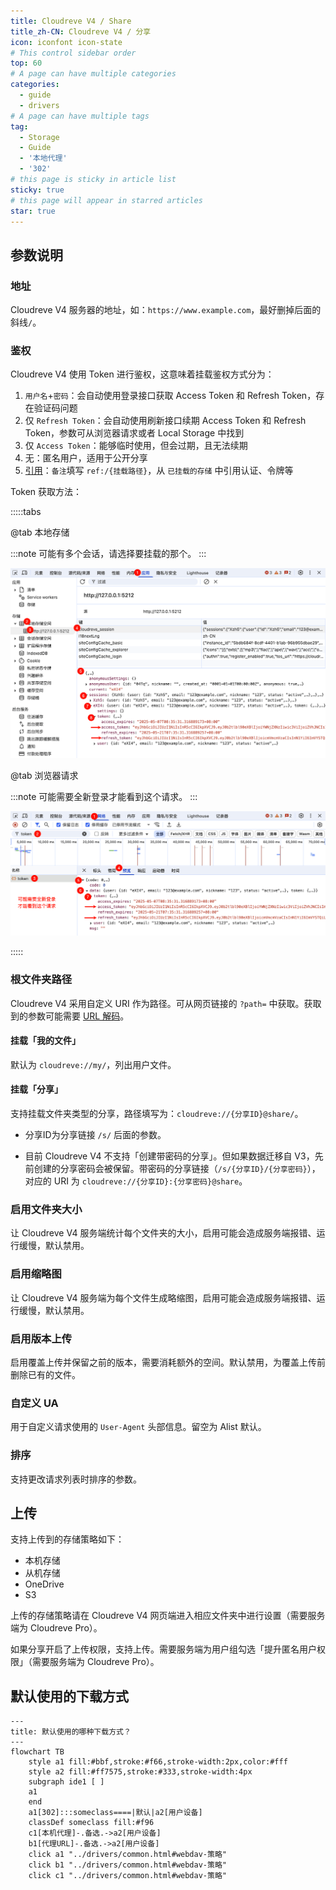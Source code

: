 ```yaml
---
title: Cloudreve V4 / Share
title_zh-CN: Cloudreve V4 / 分享
icon: iconfont icon-state
# This control sidebar order
top: 60
# A page can have multiple categories
categories:
  - guide
  - drivers
# A page can have multiple tags
tag:
  - Storage
  - Guide
  - '本地代理'
  - '302'
# this page is sticky in article list
sticky: true
# this page will appear in starred articles
star: true
---
```


## 参数说明

### 地址

Cloudreve V4 服务器的地址，如：`https://www.example.com`，最好删掉后面的斜线`/`。

### 鉴权

Cloudreve V4 使用 Token 进行鉴权，这意味着挂载鉴权方式分为：

1. `用户名`+`密码`：会自动使用登录接口获取 Access Token 和 Refresh Token，存在验证码问题
2. 仅 `Refresh Token`：会自动使用刷新接口续期 Access Token 和 Refresh Token，参数可从浏览器请求或者 Local Storage 中找到
3. 仅 `Access Token`：能够临时使用，但会过期，且无法续期
4. 无：匿名用户，适用于公开分享
5. [引用](../drivers/common.html#引用)：`备注`填写 `ref:/{挂载路径}`，从 `已挂载的存储` 中引用认证、令牌等

Token 获取方法：

:::::tabs

@tab 本地存储

:::note
可能有多个会话，请选择要挂载的那个。
:::

![cloudreve_v4_token_local_storage](/img/drivers/cloudreve_v4/cloudreve_v4_token_local_storage.png)

@tab 浏览器请求

:::note
可能需要全新登录才能看到这个请求。
:::

![cloudreve_v4_token_resp](/img/drivers/cloudreve_v4/cloudreve_v4_token_resp.png)

:::::

### 根文件夹路径

Cloudreve V4 采用自定义 URI 作为路径。可从网页链接的 `?path=` 中获取。获取到的参数可能需要 [URL 解码](https://www.bing.com/search?q=URL+%E8%A7%A3%E7%A0%81)。

#### 挂载「我的文件」

默认为 `cloudreve://my/`，列出用户文件。

#### 挂载「分享」

支持挂载文件夹类型的分享，路径填写为：`cloudreve://{分享ID}@share/`。

- 分享ID为分享链接 `/s/` 后面的参数。

- 目前 Cloudreve V4 不支持「创建带密码的分享」。但如果数据迁移自 V3，先前创建的分享密码会被保留。带密码的分享链接（`/s/{分享ID}/{分享密码}`），对应的 URI 为 `cloudreve://{分享ID}:{分享密码}@share`。

### 启用文件夹大小

让 Cloudreve V4 服务端统计每个文件夹的大小，启用可能会造成服务端报错、运行缓慢，默认禁用。

### 启用缩略图

让 Cloudreve V4 服务端为每个文件生成略缩图，启用可能会造成服务端报错、运行缓慢，默认禁用。

### 启用版本上传

启用覆盖上传并保留之前的版本，需要消耗额外的空间。默认禁用，为覆盖上传前删除已有的文件。

### 自定义 UA

用于自定义请求使用的 `User-Agent` 头部信息。留空为 Alist 默认。

### 排序

支持更改请求列表时排序的参数。

## 上传

支持上传到的存储策略如下：

- 本机存储
- 从机存储
- OneDrive
- S3

上传的存储策略请在 Cloudreve V4 网页端进入相应文件夹中进行设置（需要服务端为 Cloudreve Pro）。

如果分享开启了上传权限，支持上传。需要服务端为用户组勾选「提升匿名用户权限」（需要服务端为 Cloudreve Pro）。

## **默认使用的下载方式**

```mermaid
---
title: 默认使用的哪种下载方式？
---
flowchart TB
    style a1 fill:#bbf,stroke:#f66,stroke-width:2px,color:#fff
    style a2 fill:#ff7575,stroke:#333,stroke-width:4px
    subgraph ide1 [ ]
    a1
    end
    a1[302]:::someclass====|默认|a2[用户设备]
    classDef someclass fill:#f96
    c1[本机代理]-.备选.->a2[用户设备]
    b1[代理URL]-.备选.->a2[用户设备]
    click a1 "../drivers/common.html#webdav-策略"
    click b1 "../drivers/common.html#webdav-策略"
    click c1 "../drivers/common.html#webdav-策略"
```
